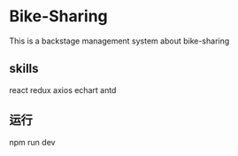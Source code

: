 # Bike-Sharing
This is  a backstage management system about bike-sharing
## skills 
react redux axios echart antd
## 运行
  npm run dev
  
